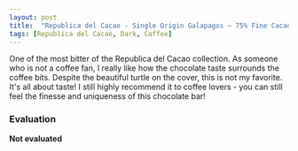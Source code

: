 ```yaml
---
layout: post
title:  "Republica del Cacao - Single Origin Galapagos – 75% Fine Cacao - Coffee Nibs"
tags: [Republica del Cacao, Dark, Coffee] 
---
```


One of the most bitter of the Republica del Cacao collection. As someone who is not a coffee fan, I really like how the chocolate taste surrounds the coffee bits.
Despite the beautiful turtle on the cover, this is not my favorite. It's all about taste! I still highly recommend it to coffee lovers - you can still feel the finesse and uniqueness of this chocolate bar!

### Evaluation

**Not evaluated**
